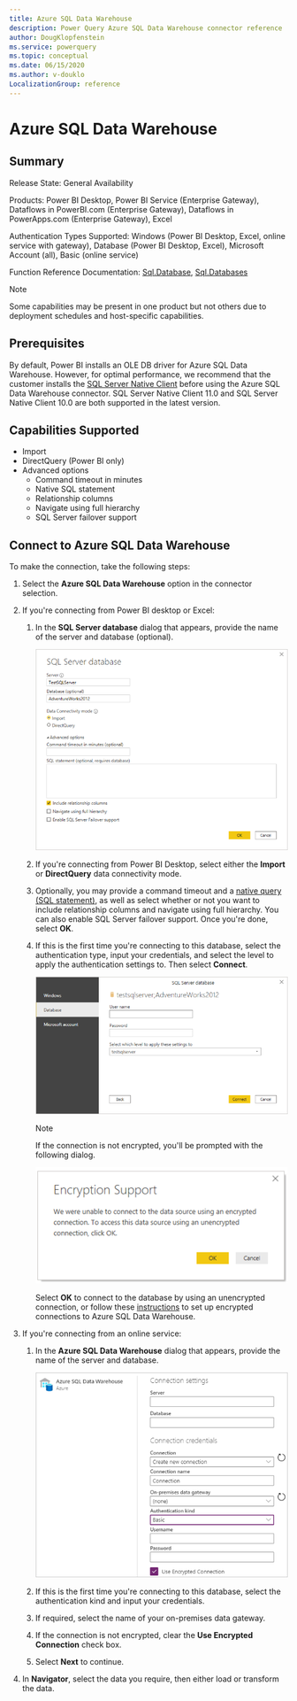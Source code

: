 ```yaml
---
title: Azure SQL Data Warehouse
description: Power Query Azure SQL Data Warehouse connector reference
author: DougKlopfenstein
ms.service: powerquery
ms.topic: conceptual
ms.date: 06/15/2020
ms.author: v-douklo
LocalizationGroup: reference
---
```


# Azure SQL Data Warehouse
 
## Summary
 
Release State: General Availability

Products: Power BI Desktop, Power BI Service (Enterprise Gateway), Dataflows in PowerBI.com (Enterprise Gateway), Dataflows in PowerApps.com (Enterprise Gateway), Excel

Authentication Types Supported: Windows (Power BI Desktop, Excel, online service with gateway), Database (Power BI Desktop, Excel), Microsoft Account (all), Basic (online service)

Function Reference Documentation: [Sql.Database](https://docs.microsoft.com/powerquery-m/sql-database), [Sql.Databases](https://docs.microsoft.com/powerquery-m/sql-databases)

>[!Note]
> Some capabilities may be present in one product but not others due to deployment schedules and host-specific capabilities.
 
## Prerequisites

By default, Power BI installs an OLE DB driver for Azure SQL Data Warehouse. However, for optimal performance, we recommend that the customer installs the [SQL Server Native Client](https://docs.microsoft.com/sql/relational-databases/native-client/applications/installing-sql-server-native-client?view=sql-server-ver15) before using the Azure SQL Data Warehouse connector. SQL Server Native Client 11.0 and SQL Server Native Client 10.0 are both supported in the latest version.

 
## Capabilities Supported
* Import
* DirectQuery (Power BI only)
* Advanced options
    * Command timeout in minutes
    * Native SQL statement
    * Relationship columns
    * Navigate using full hierarchy
    * SQL Server failover support
    
## Connect to Azure SQL Data Warehouse

To make the connection, take the following steps:
 
1. Select the **Azure SQL Data Warehouse** option in the connector selection.
 
2. If you're connecting from Power BI desktop or Excel:

   1. In the **SQL Server database** dialog that appears, provide the name of the server and database (optional). 

      ![Enter Azure SQL Data Warehouse connection](./media/azure-sql-database/signin.png)

   2. If you're connecting from Power BI Desktop, select either the **Import** or **DirectQuery** data connectivity mode.

   3. Optionally, you may provide a command timeout and a [native query (SQL statement)](../native-database-query.md), as well as select whether or not you want to include relationship columns and navigate using full hierarchy. You can also enable SQL Server failover support. Once you're done, select **OK**.

   4. If this is the first time you're connecting to this database, select the authentication type, input your credentials, and select the level to apply the authentication settings to. Then select **Connect**.

      ![Azure SQL Data Warehouse authentication](./media/azure-sql-database/enter-credentials.png)

      >[!Note]
      >  If the connection is not encrypted, you'll be prompted with the following dialog.

       ![Azure SQL Data Warehouse encryption support](../images/EncryptionWarning.png)

       Select **OK** to connect to the database by using an unencrypted connection, or follow these [instructions](https://docs.microsoft.com/sql/database-engine/configure-windows/enable-encrypted-connections-to-the-database-engine?view=sql-server-ver15) to set up encrypted connections to Azure SQL Data Warehouse.

3. If you're connecting from an online service:

   1. In the **Azure SQL Data Warehouse** dialog that appears, provide the name of the server and database.

      ![Enter Data Warehouse online connection](./media/azure-sql-database/dw-service-signin.png)

   2. If this is the first time you're connecting to this database, select the authentication kind and input your credentials.

   3. If required, select the name of your on-premises data gateway.

   4. If the connection is not encrypted, clear the **Use Encrypted Connection** check box.
 
   4. Select **Next** to continue.

4. In **Navigator**, select the data you require, then either load or transform the data.
